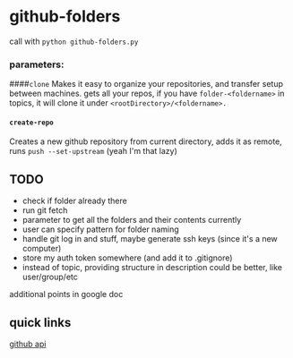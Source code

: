 # github-folders
call with `python github-folders.py`
### parameters:
####`clone`
Makes it easy to organize your repositories, and transfer setup between machines. gets all your repos, if you have `folder-<foldername>` in topics, it will clone it under `<rootDirectory>/<foldername>.`

#### `create-repo`
Creates a new github repository from current directory, adds it as remote, runs `push --set-upstream` (yeah I'm that lazy)

## TODO 
- check if folder already there
- run git fetch
- parameter to get all the folders and their contents currently
- user can specify pattern for folder naming
- handle git log in and stuff, maybe generate ssh keys (since it's a new computer)
- store my auth token somewhere (and add it to .gitignore)
- instead of topic, providing structure in description could be better, like user/group/etc

additional points in google doc
## quick links
[github api](https://developer.github.com/v3/)
